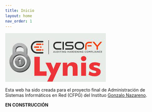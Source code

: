 ```yaml
---
title: Inicio
layout: home
nav_order: 1
---
```


![](assets/images/logo.jpg)

Esta web ha sido creada para el proyecto final de Administración de Sistemas Informáticos en Red (CFPG) del Instituo [Gonzalo Nazareno](https://dit.gonzalonazareno.org/).



**EN CONSTRUCCIÓN**